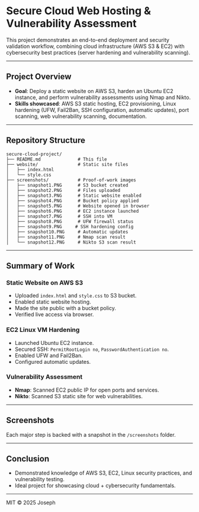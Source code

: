 
# Secure Cloud Web Hosting & Vulnerability Assessment

This project demonstrates an end-to-end deployment and security validation workflow, combining cloud infrastructure (AWS S3 & EC2) with cybersecurity best practices (server hardening and vulnerability scanning).

---

## Project Overview

- **Goal**: Deploy a static website on AWS S3, harden an Ubuntu EC2 instance, and perform vulnerability assessments using Nmap and Nikto.
- **Skills showcased**: AWS S3 static hosting, EC2 provisioning, Linux hardening (UFW, Fail2Ban, SSH configuration, automatic updates), port scanning, web vulnerability scanning, documentation.

---

## Repository Structure

```
secure-cloud-project/
├── README.md              # This file
├── website/               # Static site files
│   ├── index.html
│   └── style.css
├── screenshots/           # Proof-of-work images
│   ├── snapshot1.PNG      # S3 bucket created
│   ├── snapshot2.PNG      # Files uploaded
│   ├── snapshot3.PNG      # Static website enabled
│   ├── snapshot4.PNG      # Bucket policy applied
│   ├── snapshot5.PNG      # Website opened in browser
│   ├── snapshot6.PNG      # EC2 instance launched
│   ├── snapshot7.PNG      # SSH into VM
│   ├── snapshot8.PNG      # UFW firewall status
│   ├── snapshot9.PNG     # SSH hardening config
│   ├── snapshot10.PNG     # Automatic updates
│   ├── snapshot11.PNG     # Nmap scan result
│   └── snapshot12.PNG     # Nikto S3 scan result
```

---

## Summary of Work

###  Static Website on AWS S3
- Uploaded `index.html` and `style.css` to S3 bucket.
- Enabled static website hosting.
- Made the site public with a bucket policy.
- Verified live access via browser.

###  EC2 Linux VM Hardening
- Launched Ubuntu EC2 instance.
- Secured SSH: `PermitRootLogin no`, `PasswordAuthentication no`.
- Enabled UFW and Fail2Ban.
- Configured automatic updates.

### Vulnerability Assessment
- **Nmap**: Scanned EC2 public IP for open ports and services.
- **Nikto**: Scanned S3 static site for web vulnerabilities.

---

## Screenshots

Each major step is backed with a snapshot in the `/screenshots` folder.

---

##  Conclusion

- Demonstrated knowledge of AWS S3, EC2, Linux security practices, and vulnerability testing.
- Ideal project for showcasing cloud + cybersecurity fundamentals.

---

MIT © 2025 Joseph
